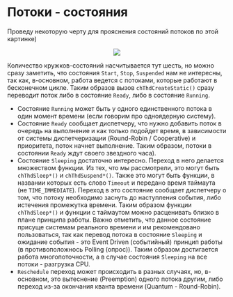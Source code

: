 # Потоки - состояния 

Проведу некоторую черту для прояснения состояний потоков по этой картинке)

<p align="center">
<img src="http://chibios.sourceforge.net/docs3/rt/dot_inline_dotgraph_5.png">
</p>

Количество кружков-состояний насчитывается тут шесть, но можно сразу заметить, что состояния `Start`, `Stop`, `Suspended` нам не интересны, так как, в-основном, работа ведется с потоками, которые работают в бесконечном цикле. Таким образов вызов `chThdCreateStatic()` сразу переводит поток либо в состояние `Ready`, либо в состояние `Running`.

+ Состояние `Running` может быть у одного единственного потока в один момент времени (если говорим про одноядерную систему).
+ Состояние `Ready` сообщает диспетчеру, что нужно добавить поток в очередь на выполнение и как только подойдет время, в зависимости от системы диспетчеризации (Round-Robin / Cooperative) и приоритета, поток начнет выполнение. Таким образом, потоки в состоянии `Ready` ждут своего звездного часа).
+ Состояние `Sleeping` достаточно интересно. Переход в него делается множеством функции. Из тех, что мы рассмотрели, это могут быть `chThdSleep*()` и `chThdSuspend*()`. Также это могут быть функции, в названии которых есть слово `Timeout` и передано время таймаута (не `TIME_IMMEDIATE`). Переход в это состояние сообщает диспетчеру о том, что потоку необходимо заснуть до наступления события, либо истечения промежутка времени. Таким образом функции `chThdSleep*()` и функции с таймаутом можно расценивать близко в плане принципа работы. Важно отметить, что данное состояние присуще системам реального времени и им рекомендовано пользоваться, так как перевод потока в состояние `Sleeping` и ожидание события - это Event Driven (событийный) принцип работы (в противоположнось Polling (опрос)). Таким образом достигается работа многопоточности, а в случае состояния `Sleeping` на все потоки - разгрузка CPU.
+ `Reschedule` переход может происходить в разных случаях, но, в-основном, это вытеснение (Preemption) одного потока другим, либо переход из-за окончания кванта времени (Quantum - Round-Robin).